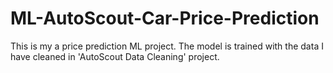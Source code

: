 # ML-AutoScout-Car-Price-Prediction
This is my a price prediction ML project. The model is trained with the data I have cleaned in 'AutoScout Data Cleaning' project.
